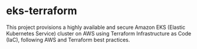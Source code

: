 # eks-terraform
This project provisions a highly available and secure Amazon EKS (Elastic Kubernetes Service) cluster on AWS using Terraform Infrastructure as Code (IaC), following AWS and Terraform best practices.
